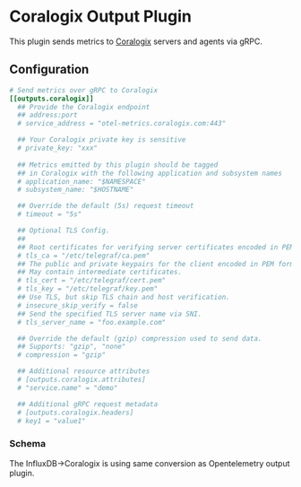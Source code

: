 # Coralogix Output Plugin

This plugin sends metrics to [Coralogix](https://coralogix.com/) servers
and agents via gRPC.

## Configuration

```toml @sample.conf
# Send metrics over gRPC to Coralogix
[[outputs.coralogix]]
  ## Provide the Coralogix endpoint
  ## address:port
  # service_address = "otel-metrics.coralogix.com:443"

  ## Your Coralogix private key is sensitive
  # private_key: "xxx"
  
  ## Metrics emitted by this plugin should be tagged
  ## in Coralogix with the following application and subsystem names
  # application_name: "$NAMESPACE"
  # subsystem_name: "$HOSTNAME"

  ## Override the default (5s) request timeout
  # timeout = "5s"

  ## Optional TLS Config.
  ##
  ## Root certificates for verifying server certificates encoded in PEM format.
  # tls_ca = "/etc/telegraf/ca.pem"
  ## The public and private keypairs for the client encoded in PEM format.
  ## May contain intermediate certificates.
  # tls_cert = "/etc/telegraf/cert.pem"
  # tls_key = "/etc/telegraf/key.pem"
  ## Use TLS, but skip TLS chain and host verification.
  # insecure_skip_verify = false
  ## Send the specified TLS server name via SNI.
  # tls_server_name = "foo.example.com"

  ## Override the default (gzip) compression used to send data.
  ## Supports: "gzip", "none"
  # compression = "gzip"

  ## Additional resource attributes
  # [outputs.coralogix.attributes]
  # "service.name" = "demo"

  ## Additional gRPC request metadata
  # [outputs.coralogix.headers]
  # key1 = "value1"
```

### Schema

The InfluxDB->Coralogix is using same conversion as Opentelemetry output plugin.
